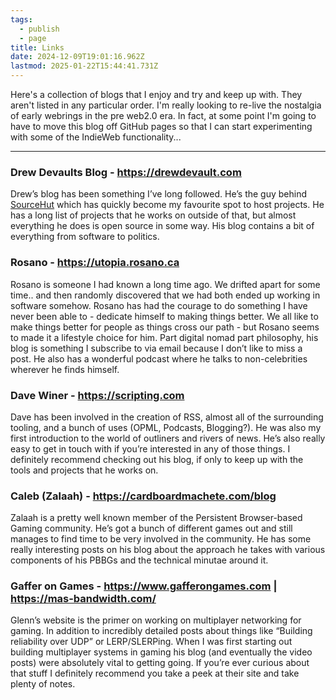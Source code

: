 ```yaml
---
tags:
  - publish
  - page
title: Links
date: 2024-12-09T19:01:16.962Z
lastmod: 2025-01-22T15:44:41.731Z
---
```


Here's a collection of blogs that I enjoy and try and keep up with. They aren't listed in any particular order. I'm really looking to re-live the nostalgia of early webrings in the pre web2.0 era. In fact, at some point I'm going to have to move this blog off GitHub pages so that I can start experimenting with some of the IndieWeb functionality...

---

### Drew Devaults Blog - https://drewdevault.com

Drew’s blog has been something I’ve long followed. He’s the guy behind [SourceHut](https://sourcehut.org) which has quickly become my favourite spot to host projects. He has a long list of projects that he works on outside of that, but almost everything he does is open source in some way. His blog contains a bit of everything from software to politics.

### Rosano - https://utopia.rosano.ca

Rosano is someone I had known a long time ago. We drifted apart for some time.. and then randomly discovered that we had both ended up working in software somehow. Rosano has had the courage to do something I have never been able to - dedicate himself to making things better. We all like to make things better for people as things cross our path - but Rosano seems to made it a lifestyle choice for him. Part digital nomad part philosophy, his blog is something I subscribe to via email because I don’t like to miss a post. He also has a wonderful podcast where he talks to non-celebrities wherever he finds himself.

### Dave Winer - https://scripting.com

Dave has been involved in the creation of RSS, almost all of the surrounding tooling, and a bunch of uses (OPML, Podcasts, Blogging?). He was also my first introduction to the world of outliners and rivers of news. He’s also really easy to get in touch with if you’re interested in any of those things. I definitely recommend checking out his blog, if only to keep up with the tools and projects that he works on.

### Caleb (Zalaah) - https://cardboardmachete.com/blog

Zalaah is a pretty well known member of the Persistent Browser-based Gaming community. He’s got a bunch of different games out and still manages to find time to be very involved in the community. He has some really interesting posts on his blog about the approach he takes with various components of his PBBGs and the technical minutae around it.

### Gaffer on Games - https://www.gafferongames.com | https://mas-bandwidth.com/

Glenn’s website is the primer on working on multiplayer networking for gaming. In addition to incredibly detailed posts about things like “Building reliability over UDP” or LERP/SLERPing. When I was first starting out building multiplayer systems in gaming his blog (and eventually the video posts) were absolutely vital to getting going. If you’re ever curious about that stuff I definitely recommend you take a peek at their site and take plenty of notes.
